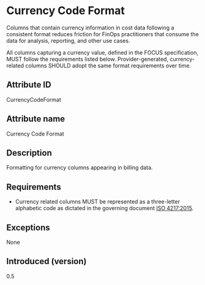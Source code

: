# Currency Code Format

Columns that contain currency information in cost data following a consistent format reduces friction for FinOps practitioners that consume the data for analysis, reporting, and other use cases.

All columns capturing a currency value, defined in the FOCUS specification, MUST follow the requirements listed below. Provider-generated, currency-related columns SHOULD adopt the same format requirements over time.

## Attribute ID

CurrencyCodeFormat

## Attribute name

Currency Code Format

## Description

Formatting for currency columns appearing in billing data.

## Requirements

* Currency related columns MUST be represented as a three-letter alphabetic code as dictated in the governing document [ISO 4217:2015](https://www.iso.org/standard/64758.html).

## Exceptions

None

## Introduced (version)

0.5

